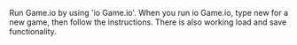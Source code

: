 Run Game.io by using 'io Game.io'.
When you run io Game.io, type new for a new game, then follow the instructions.
There is also working load and save functionality.
